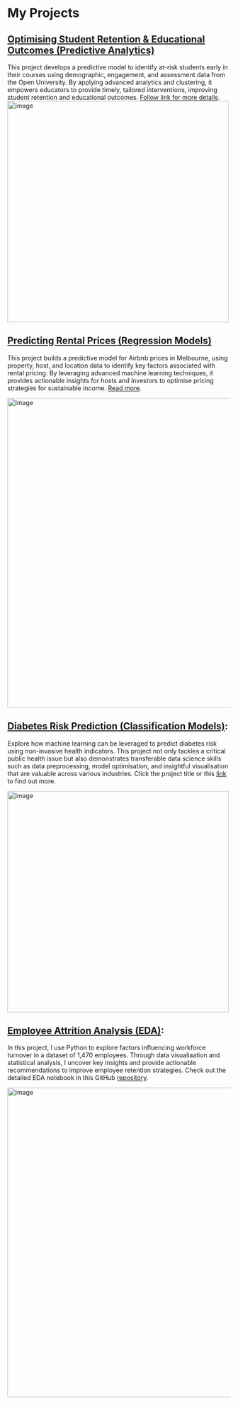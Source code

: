 # My Projects

## [Optimising Student Retention & Educational Outcomes (Predictive Analytics)](https://github.com/EmilyDataStory/learning-analytics)  
This project develops a predictive model to identify at-risk students early in their courses using demographic, engagement, and assessment data from the Open University. By applying advanced analytics and clustering, it empowers educators to provide timely, tailored interventions, improving student retention and educational outcomes. [Follow link for more details](https://github.com/EmilyDataStory/learning-analytics).
<img src="https://github.com/user-attachments/assets/1be918cb-1901-456b-b6a0-5236e9a54cba" alt="image" width="500"/>


## [Predicting Rental Prices (Regression Models)](https://github.com/EmilyDataStory/airbnb-mel-price)
This project builds a predictive model for Airbnb prices in Melbourne, using property, host, and location data to identify key factors associated with rental pricing. By leveraging advanced machine learning techniques, it provides actionable insights for hosts and investors to optimise pricing strategies for sustainable income. [Read more](https://github.com/EmilyDataStory/airbnb-mel-price).

<img src="https://github.com/user-attachments/assets/977d11a0-1d64-4a8d-937e-0389996317d6" alt="image" width="700"/>


## [Diabetes Risk Prediction (Classification Models)](https://github.com/EmilyDataStory/diabetes-risk-prediction):
Explore how machine learning can be leveraged to predict diabetes risk using non-invasive health indicators. 
This project not only tackles a critical public health issue but also demonstrates transferable data science skills such as data preprocessing, model optimisation, and insightful visualisation that are valuable across various industries.
Click the project title or this [link](https://github.com/EmilyDataStory/diabetes-risk-prediction) to find out more.

<img src="https://github.com/user-attachments/assets/b3becaa3-dca2-4981-8de8-784fb42dca1e" alt="image" width="500"/>


## [Employee Attrition Analysis (EDA)](https://github.com/EmilyDataStory/employee-attrition-eda):
In this project, I use Python to explore factors influencing workforce turnover in a dataset of 1,470 employees. 
Through data visualiaation and statistical analysis, I uncover key insights and provide actionable recommendations to improve employee retention strategies. 
Check out the detailed EDA notebook in this GitHub [repository](https://github.com/EmilyDataStory/employee-attrition-eda).

<img src="https://github.com/user-attachments/assets/f744a54e-21f6-4119-8c46-9e6a6e322ed8" alt="image" width="700"/>




